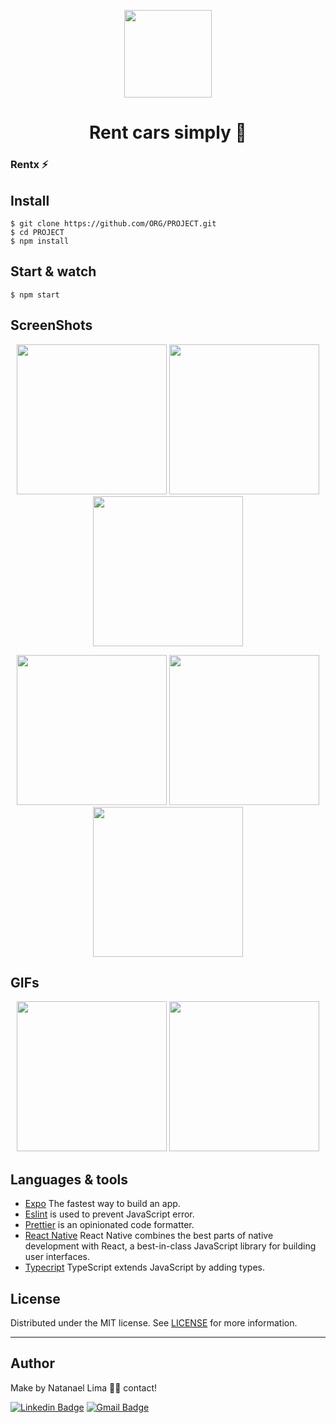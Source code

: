 <p align='center'>
  <img src='https://user-images.githubusercontent.com/52014318/120644133-5efb8580-c44d-11eb-87b1-f908f7932c77.png' width='140' />
  <h1 align='center'> Rent cars simply 🚗 </h1>
</p>

### Rentx ⚡

## Install

    $ git clone https://github.com/ORG/PROJECT.git
    $ cd PROJECT
    $ npm install

## Start & watch

    $ npm start

## ScreenShots

<p align='center'>
  <img src='https://user-images.githubusercontent.com/52014318/120896037-13381000-c5f6-11eb-9354-9a3a365f1a94.png' width='240' />
  <img src='https://user-images.githubusercontent.com/52014318/120896040-1501d380-c5f6-11eb-856f-373cbafa4bdc.png' width='240' />
  <img src='https://user-images.githubusercontent.com/52014318/120896042-159a6a00-c5f6-11eb-811c-12e85d804570.png' width='240' />
</p>

<p align='center'>
  <img src='https://user-images.githubusercontent.com/52014318/120896044-16330080-c5f6-11eb-9ce0-e6e617f075af.png' width='240' />
  <img src='https://user-images.githubusercontent.com/52014318/120896046-16cb9700-c5f6-11eb-9d1d-991acbba3b58.png' width='240' />
  <img src='https://user-images.githubusercontent.com/52014318/120896047-17642d80-c5f6-11eb-8840-28031d8bdc3e.png' width='240' />
</p>

## GIFs

<p align='center'>
  <img src='https://user-images.githubusercontent.com/52014318/120924583-ceba7c00-c6aa-11eb-84d4-896fc2fe38d5.gif' width='240' />
  <img src='https://user-images.githubusercontent.com/52014318/120929597-05e75800-c6c0-11eb-9ff3-7f2e6d57c026.gif' width='240' />
</p>


## Languages & tools

- [Expo](https://expo.io/) The fastest way to build an app.
- [Eslint](https://eslint.org/) is used to prevent JavaScript error.
- [Prettier](https://prettier.io/docs/en/index.html) is an opinionated code formatter.
- [React Native](https://reactnative.dev/) React Native combines the best parts of native development with React, a best-in-class JavaScript library for building user interfaces.
- [Typecript](https://www.typescriptlang.org/) TypeScript extends JavaScript by adding types.

## License

Distributed under the MIT license. See [LICENSE](LICENSE) for more information.

---

## Author

Make by Natanael Lima 👋🏽 contact!

[![Linkedin Badge](https://img.shields.io/badge/-Natanelvich-blue?style=flat-square&logo=Linkedin&logoColor=white&link=https://www.linkedin.com/in/natanaelvich/)](https://www.linkedin.com/in/natanaelvich/)
[![Gmail Badge](https://img.shields.io/badge/-taelima1997@gmail.com-red?style=flat-square&link=mailto:taelima1997@gmail.com)](mailto:taelima1997@gmail.com)
